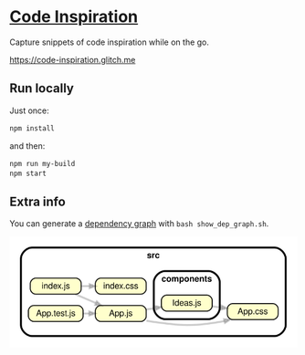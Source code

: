 # [Code Inspiration](https://code-inspiration.glitch.me)

Capture snippets of code inspiration while on the go.

<https://code-inspiration.glitch.me>

## Run locally

Just once:

```bash
npm install
```

and then:

```bash
npm run my-build
npm start
```

## Extra info

You can generate a [dependency graph](https://github.com/hchiam/learning-dependency-cruiser) with `bash show_dep_graph.sh`.

![Dependency graph.](https://github.com/hchiam/code-inspiration/blob/master/dependencygraph.svg)
